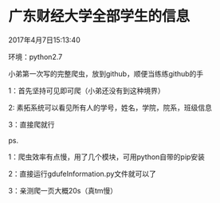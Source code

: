 # 广东财经大学全部学生的信息

2017年4月7日15:13:40

环境：python2.7

小弟第一次写的完整爬虫，放到github，顺便当练练github的手

1：首先坚持可见即可爬（小弟还没有到这种境界）

2: 素拓系统可以看见所有人的学号，姓名，学院，院系，班级信息

3：直接爬就行


ps.

1：爬虫效率有点慢，用了几个模块，可用python自带的pip安装

2：直接运行gdufeInformation.py文件就可以了

3：亲测爬一页大概20s（真tm慢）